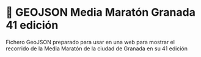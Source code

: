 # :runner: GEOJSON Media Maratón Granada 41 edición

Fichero GeoJSON preparado para usar en una web para mostrar el recorrido de la Media Maratón de la ciudad de Granada en su 41 edición
